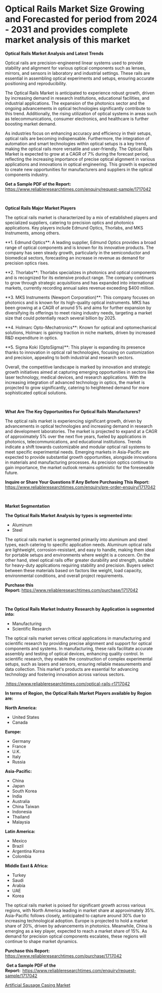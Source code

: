<p><h1>Optical Rails Market Size Growing and Forecasted for period from 2024 - 2031 and provides complete market analysis of this market</h1></p><p><strong>Optical Rails Market Analysis and Latest Trends</strong></p>
<p><p>Optical rails are precision-engineered linear systems used to provide stability and alignment for various optical components such as lenses, mirrors, and sensors in laboratory and industrial settings. These rails are essential in assembling optical experiments and setups, ensuring accurate positioning and reproducibility. </p><p>The Optical Rails Market is anticipated to experience robust growth, driven by increasing demand in research institutions, educational facilities, and industrial applications. The expansion of the photonics sector and the ongoing advancements in optical technologies significantly contribute to this trend. Additionally, the rising utilization of optical systems in areas such as telecommunications, consumer electronics, and healthcare is further boosting market demand.</p><p>As industries focus on enhancing accuracy and efficiency in their setups, optical rails are becoming indispensable. Furthermore, the integration of automation and smart technologies within optical setups is a key trend, making the optical rails more versatile and user-friendly. The Optical Rails Market is expected to grow at a CAGR of 7% during the forecast period, reflecting the increasing importance of precise optical alignment in various applications and innovations in optical engineering. This growth is expected to create new opportunities for manufacturers and suppliers in the optical components industry.</p></p>
<p><strong>Get a Sample PDF of the Report:&nbsp;</strong> <a href="https://www.reliableresearchtimes.com/enquiry/request-sample/1717042?utm_campaign=2007&utm_medium=2&utm_source=Github&utm_content=ia&utm_term=28122024&utm_id=optical-rails">https://www.reliableresearchtimes.com/enquiry/request-sample/1717042</a></p>
<p>&nbsp;</p>
<p><strong>Optical Rails Major Market Players</strong></p>
<p><p>The optical rails market is characterized by a mix of established players and specialized suppliers, catering to precision optics and photonics applications. Key players include Edmund Optics, Thorlabs, and MKS Instruments, among others.</p><p>**1. Edmund Optics**: A leading supplier, Edmund Optics provides a broad range of optical components and is known for its innovative products. The company has seen steady growth, particularly in the semiconductor and biomedical sectors, forecasting an increase in revenue as demand for precision optics rises.</p><p>**2. Thorlabs**: Thorlabs specializes in photonics and optical components and is recognized for its extensive product range. The company continues to grow through strategic acquisitions and has expanded into international markets, currently recording annual sales revenue exceeding $400 million.</p><p>**3. MKS Instruments (Newport Corporation)**: This company focuses on photonics and is known for its high-quality optical instruments. MKS has been growing at a CAGR of around 5% and aims for further expansion by diversifying its offerings to meet rising industry needs, targeting a market size that could potentially reach several billion by 2025.</p><p>**4. Holmarc Opto-Mechatronics**: Known for optical and optomechanical solutions, Holmarc is gaining traction in niche markets, driven by increased R&D expenditure in optics.</p><p>**5. Sigma Koki (OptoSigma)**: This player is expanding its presence thanks to innovation in optical rail technologies, focusing on customization and precision, appealing to both industrial and research sectors.</p><p>Overall, the competitive landscape is marked by innovation and strategic growth initiatives aimed at capturing emerging opportunities in sectors like laser technology, medical devices, and research applications. With the increasing integration of advanced technology in optics, the market is projected to grow significantly, catering to heightened demand for more sophisticated optical solutions.</p></p>
<p>&nbsp;</p>
<p><strong>What Are The Key Opportunities For Optical Rails Manufacturers?</strong></p>
<p><p>The optical rails market is experiencing significant growth, driven by advancements in optical technologies and increasing demand in research and development laboratories. The market is projected to expand at a CAGR of approximately 5% over the next five years, fueled by applications in photonics, telecommunications, and educational institutions. Trends indicate a shift towards customizable and modular optical rail systems to meet specific experimental needs. Emerging markets in Asia-Pacific are expected to provide substantial growth opportunities, alongside innovations in materials and manufacturing processes. As precision optics continue to gain importance, the market outlook remains optimistic for the foreseeable future.</p></p>
<p><strong>Inquire or Share Your Questions If Any Before Purchasing This Report:</strong> <a href="https://www.reliableresearchtimes.com/enquiry/pre-order-enquiry/1717042?utm_campaign=2007&utm_medium=2&utm_source=Github&utm_content=ia&utm_term=28122024&utm_id=optical-rails">https://www.reliableresearchtimes.com/enquiry/pre-order-enquiry/1717042</a></p>
<p>&nbsp;</p>
<p><strong>Market Segmentation</strong></p>
<p><strong>The Optical Rails Market Analysis by types is segmented into:</strong></p>
<p><ul><li>Aluminum</li><li>Steel</li></ul></p>
<p><p>The optical rails market is segmented primarily into aluminum and steel types, each catering to specific application needs. Aluminum optical rails are lightweight, corrosion-resistant, and easy to handle, making them ideal for portable setups and environments where weight is a concern. On the other hand, steel optical rails offer greater durability and strength, suitable for heavy-duty applications requiring stability and precision. Buyers select between these materials based on factors like weight, load capacity, environmental conditions, and overall project requirements.</p></p>
<p><strong>Purchase this Report:&nbsp;</strong><a href="https://www.reliableresearchtimes.com/purchase/1717042?utm_campaign=2007&utm_medium=2&utm_source=Github&utm_content=ia&utm_term=28122024&utm_id=optical-rails">https://www.reliableresearchtimes.com/purchase/1717042</a></p>
<p>&nbsp;</p>
<p><strong>The Optical Rails Market Industry Research by Application is segmented into:</strong></p>
<p><ul><li>Manufacturing</li><li>Scientific Research</li></ul></p>
<p><p>The optical rails market serves critical applications in manufacturing and scientific research by providing precise alignment and support for optical components and systems. In manufacturing, these rails facilitate accurate assembly and testing of optical devices, enhancing quality control. In scientific research, they enable the construction of complex experimental setups, such as lasers and sensors, ensuring reliable measurements and data collection. This market's products are essential for advancing technology and fostering innovation across various sectors.</p></p>
<p><a href="https://www.reliableresearchtimes.com/optical-rails-r1717042?utm_campaign=2007&utm_medium=2&utm_source=Github&utm_content=ia&utm_term=28122024&utm_id=optical-rails">&nbsp;https://www.reliableresearchtimes.com/optical-rails-r1717042</a></p>
<p><strong>In terms of Region, the Optical Rails Market Players available by Region are:</strong></p>
<p>
    <p> <strong> North America: </strong>
        <ul>
            <li>United States</li>
            <li>Canada</li>
        </ul>
        </p> 
    <p> <strong> Europe: </strong>
        <ul>
            <li>Germany</li>
            <li>France</li>
            <li>U.K.</li>
            <li>Italy</li>
            <li>Russia</li>
        </ul>
        </p> 
    <p> <strong> Asia-Pacific: </strong>
        <ul>
            <li>China</li>
            <li>Japan</li>
            <li>South Korea</li>
            <li>India</li>
            <li>Australia</li>
            <li>China Taiwan</li>
            <li>Indonesia</li>
            <li>Thailand</li>
            <li>Malaysia</li>
        </ul>
        </p> 
    <p> <strong> Latin America: </strong>
        <ul>
            <li>Mexico</li>
            <li>Brazil</li>
            <li>Argentina Korea</li>
            <li>Colombia</li>
        </ul>
        </p> 
    <p> <strong> Middle East & Africa: </strong>
        <ul>
            <li>Turkey</li>
            <li>Saudi</li>
            <li>Arabia</li>
            <li>UAE</li>
            <li>Korea</li>
        </ul>
    </p>
    </p>
<p><p>The optical rails market is poised for significant growth across various regions, with North America leading in market share at approximately 35%. Asia-Pacific follows closely, anticipated to capture around 30% due to increasing technological adoption. Europe is projected to hold a market share of 20%, driven by advancements in photonics. Meanwhile, China is emerging as a key player, expected to reach a market share of 15%. As demand for precision optical components escalates, these regions will continue to shape market dynamics.</p></p>
<p><strong>Purchase this Report: </strong><a href="https://www.reliableresearchtimes.com/purchase/1717042?utm_campaign=2007&utm_medium=2&utm_source=Github&utm_content=ia&utm_term=28122024&utm_id=optical-rails">https://www.reliableresearchtimes.com/purchase/1717042</a></p>
<p>&nbsp;<strong>Get a Sample PDF of the Report:&nbsp;&nbsp;</strong><a href="https://www.reliableresearchtimes.com/enquiry/request-sample/1717042?utm_campaign=2007&utm_medium=2&utm_source=Github&utm_content=ia&utm_term=28122024&utm_id=optical-rails">https://www.reliableresearchtimes.com/enquiry/request-sample/1717042</a></p>
<p><strong></strong></p>
<p><p><a href="https://github.com/angelajermaine/Market-Research-Report-List-5/blob/main/artificial-sausage-casing-market.md?utm_campaign=2007&utm_medium=2&utm_source=Github&utm_content=ia&utm_term=28122024&utm_id=optical-rails">Artificial Sausage Casing Market</a></p></p>